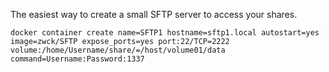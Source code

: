 The easiest way to create a small SFTP server to access your shares.

```
docker container create name=SFTP1 hostname=sftp1.local autostart=yes image=zwck/SFTP expose_ports=yes port:22/TCP=2222  volume:/home/Username/share/=/host/volume01/data command=Username:Password:1337
```
